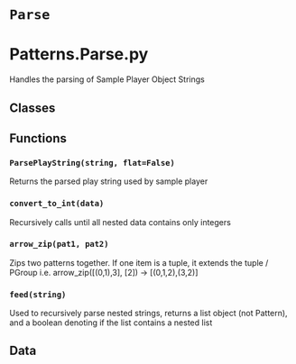 # `Parse`

Patterns.Parse.py
=================

Handles the parsing of Sample Player Object Strings

## Classes

## Functions

### `ParsePlayString(string, flat=False)`

Returns the parsed play string used by sample player 

### `convert_to_int(data)`

Recursively calls until all nested data contains only integers 

### `arrow_zip(pat1, pat2)`

Zips two patterns together. If one item is a tuple, it extends the tuple / PGroup
i.e. arrow_zip([(0,1),3], [2]) -> [(0,1,2),(3,2)]

### `feed(string)`

Used to recursively parse nested strings, returns a list object (not Pattern),
and a boolean denoting if the list contains a nested list 

## Data

